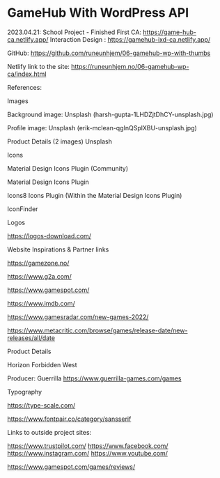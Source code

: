 # GameHub With WordPress API
2023.04.21:
School Project - Finished
First CA: https://game-hub-ca.netlify.app/
Interaction Design : https://gamehub-ixd-ca.netlify.app/


GitHub:
https://github.com/runeunhjem/06-gamehub-wp-with-thumbs

Netlify link to the site:
https://runeunhjem.no/06-gamehub-wp-ca/index.html

References:

Images

Background image:
Unsplash (harsh-gupta-1LHDZjtDhCY-unsplash.jpg)

Profile image:
Unsplash (erik-mclean-qgInQSplXBU-unsplash.jpg)

Product Details (2 images)
Unsplash


Icons

Material Design Icons Plugin (Community)

Material Design Icons Plugin

Icons8 Icons Plugin (Within the Material Design Icons Plugin)

IconFinder



Logos

https://logos-download.com/



Website Inspirations & Partner links

https://gamezone.no/

https://www.g2a.com/

https://www.gamespot.com/

https://www.imdb.com/

https://www.gamesradar.com/new-games-2022/

https://www.metacritic.com/browse/games/release-date/new-releases/all/date



Product Details

Horizon Forbidden West

Producer: Guerrilla
https://www.guerrilla-games.com/games



Typography

https://type-scale.com/

https://www.fontpair.co/category/sansserif


Links to outside project sites:

https://www.trustpilot.com/
https://www.facebook.com/
https://www.instagram.com/
https://www.youtube.com/

https://www.gamespot.com/games/reviews/



